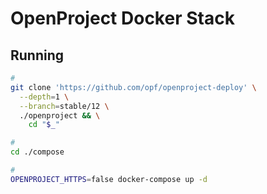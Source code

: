 # OpenProject Docker Stack

## Running

```sh
#
git clone 'https://github.com/opf/openproject-deploy' \
  --depth=1 \
  --branch=stable/12 \
  ./openproject && \
    cd "$_"

#
cd ./compose

#
OPENPROJECT_HTTPS=false docker-compose up -d
```

<!--
#
http://127.0.0.1:8080
-->
